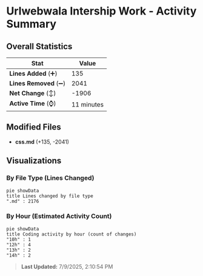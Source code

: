 # Urlwebwala Intership Work - Activity Summary 

## Overall Statistics

| Stat                   | Value                                                             |
| ---------------------- | ----------------------------------------------------------------- |
| **Lines Added** (➕)   | 135                                          |
| **Lines Removed** (➖) | 2041                                        |
| **Net Change** (↕)    | -1906                |
| **Active Time** (⌚)   | 11 minutes |


## Modified Files
- **css.md** (+135, -2041)

## Visualizations

### By File Type (Lines Changed)

```mermaid
pie showData
title Lines changed by file type
".md" : 2176
```

### By Hour (Estimated Activity Count)

```mermaid
pie showData
title Coding activity by hour (count of changes)
"10h" : 1
"12h" : 4
"13h" : 2
"14h" : 2
```


> **Last Updated:** 7/9/2025, 2:10:54 PM